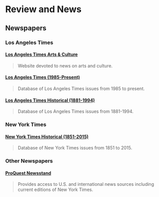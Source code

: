 # Review and News

## Newspapers

### Los Angeles Times

#### [Los Angeles Times Arts & Culture](http://www.latimes.com/entertainment/arts/)

> Website devoted to news on arts and culture.

#### [Los Angeles Times \(1985-Present\)](http://summit.csuci.edu:2048/login?url=http://search.proquest.com/latimes?accountid=7284)

> Database of Los Angeles Times issues from 1985 to present.

#### [Los Angeles Times Historical \(1881-1994\)](http://summit.csuci.edu:2048/login?url=http://search.proquest.com/hnplatimes?accountid=7284)

> Database of Los Angeles Times issues from 1881-1994.

### New York Times

#### [New York Times Historical \(1851-2015\)](http://summit.csuci.edu:2048/login?url=http://search.proquest.com/hnpnewyorktimeswindex?accountid=7284)

> Database of New York Times issues from 1851 to 2015.

### Other Newspapers

#### [ProQuest Newsstand](http://summit.csuci.edu:2048/login?url=http://search.proquest.com/newsstand?accountid=7284)

> Provides access to U.S. and international news sources including current editions of New York Times.



